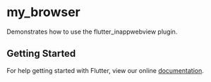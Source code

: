 # my_browser

Demonstrates how to use the flutter_inappwebview plugin.

## Getting Started

For help getting started with Flutter, view our online
[documentation](https://flutter.io/).
